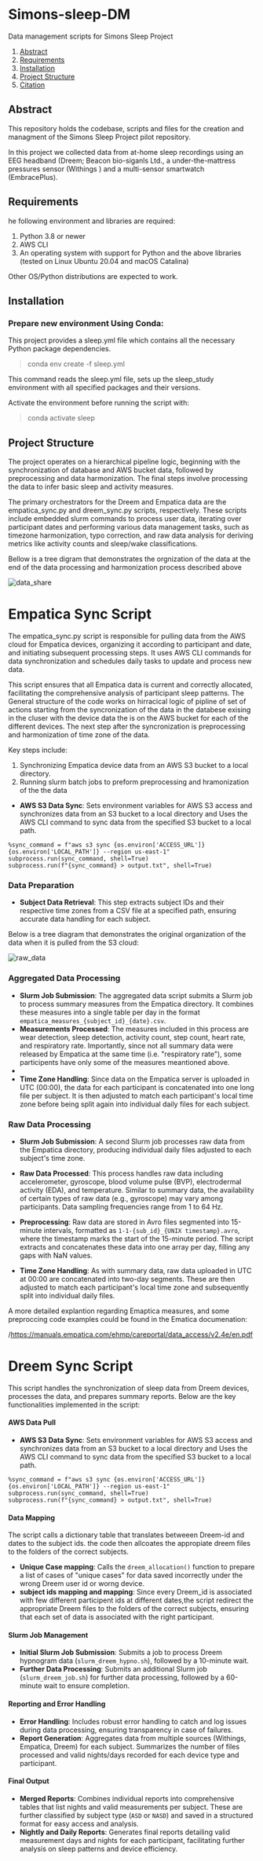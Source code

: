 # Simons-sleep-DM
Data management scripts for Simons Sleep Project 

1. [Abstract](#abstract)
2. [Requirements](#requirements)
3. [Installation](#installation)
4. [Project Structure](#project-structure)
5. [Citation](#citation)


## Abstract

This repository holds the codebase, scripts and files for the creation and managment of the Simons Sleep Project pilot repository.

In this project we collected data from at-home sleep recordings using an EEG headband (Dreem; Beacon bio-siganls Ltd., a under-the-mattress pressures sensor (Withings ) and a multi-sensor smartwatch (EmbracePlus).

## Requirements
he following environment and libraries are required:

1. Python 3.8 or newer
2. AWS CLI 
3. An operating system with support for Python and the above libraries (tested on Linux Ubuntu 20.04 and macOS Catalina)

Other OS/Python distributions are expected to work.

## Installation
### Prepare new environment Using Conda:

This project provides a sleep.yml file which contains all the necessary Python package dependencies.
> conda env create -f sleep.yml

This command reads the sleep.yml file, sets up the sleep_study environment with all specified packages and their versions.

Activate the environment before running the script with:
> conda activate sleep

## Project Structure

The project operates on a hierarchical pipeline logic, beginning with the synchronization of database and AWS bucket data, followed by preprocessing and data harmonization. The final steps involve processing the data to infer basic sleep and activity measures.

The primary orchestrators for the Dreem and Empatica data are the empatica_sync.py and dreem_sync.py scripts, respectively. These scripts include embedded slurm commands to process user data, iterating over participant dates and performing various data management tasks, such as timezone harmonization, typo correction, and raw data analysis for deriving metrics like activity counts and sleep/wake classifications.

Bellow is a tree digram that demonstrates the orgnization of the data at the end of the data processing and harmonization process described above

![data_share](https://github.com/Micha098/Simons-sleep-DM/assets/107123518/ce2a49b8-7102-48ce-badb-22c47a539847)


# Empatica Sync Script
The empatica_sync.py script is responsible for pulling data from the AWS cloud for Empatica devices, organizing it according to participant and date, and initiating subsequent processing steps. It uses AWS CLI commands for data synchronization and schedules daily tasks to update and process new data.

This script ensures that all Empatica data is current and correctly allocated, facilitating the comprehensive analysis of participant sleep patterns.
The General structure of the code works on hirracical logic of pipline of set of actions starting from the syncronization of the data in the databese exising in the cluser with the device data the is on the AWS bucket for each of the different devices. The next step after the syncronization is preprocessing and harmonization of time zone of the data.

Key steps include:

1. Synchronizing Empatica device data from an AWS S3 bucket to a local directory.
2. Running slurm batch jobs to preform preprocessing and hramonization of the the data


- **AWS S3 Data Sync**: Sets environment variables for AWS S3 access and synchronizes data from an S3 bucket to a local directory and Uses the AWS CLI command to sync data from the specified S3 bucket to a local path.
  
```
%sync_command = f"aws s3 sync {os.environ['ACCESS_URL']} {os.environ['LOCAL_PATH']} --region us-east-1"
subprocess.run(sync_command, shell=True)
subprocess.run(f"{sync_command} > output.txt", shell=True)
```

### Data Preparation
- **Subject Data Retrieval**: This step extracts subject IDs and their respective time zones from a CSV file at a specified path, ensuring accurate data handling for each subject.

Below is a tree diagram that demonstrates the original organization of the data when it is pulled from the S3 cloud:

![raw_data](https://github.com/Micha098/Simons-sleep-DM/assets/107123518/f5e32b5b-4adb-49d3-b4e1-d3144f1d0464)

### Aggregated Data Processing
- **Slurm Job Submission**: The aggregated data script submits a Slurm job to process summary measures from the Empatica directory. It combines these measures into a single table per day in the format `empatica_measures_{subject_id}_{date}.csv`.
- **Measurements Processed**: The measures included in this process are wear detection, sleep detection, activity count, step count, heart rate, and respiratory rate. Importantly, since not all summary data were released by Empatica at the same time (i.e. "respiratory rate"), some participents have only some of the measures meantioned above.
- 
- **Time Zone Handling**: Since data on the Empatica server is uploaded in UTC (00:00), the data for each participant is concatenated into one long file per subject. It is then adjusted to match each participant's local time zone before being split again into individual daily files for each subject.

### Raw Data Processing
- **Slurm Job Submission**: A second Slurm job processes raw data from the Empatica directory, producing individual daily files adjusted to each subject's time zone.

- **Raw Data Processed**: This process handles raw data including accelerometer, gyroscope, blood volume pulse (BVP), electrodermal activity (EDA), and temperature. Similar to summary data, the availability of certain types of raw data (e.g., gyroscope) may vary among participants. Data sampling frequencies range from 1 to 64 Hz.
- **Preprocessing**: Raw data are stored in Avro files segmented into 15-minute intervals, formatted as `1-1-{sub_id}_{UNIX timestamp}.avro`, where the timestamp marks the start of the 15-minute period. The script extracts and concatenates these data into one array per day, filling any gaps with NaN values.
- **Time Zone Handling**: As with summary data, raw data uploaded in UTC at 00:00 are concatenated into two-day segments. These are then adjusted to match each participant's local time zone and subsequently split into individual daily files.


A more detailed explantion regarding Emaptica measures, and some preproccing code examples could be found in the Ematica documenation:

/https://manuals.empatica.com/ehmp/careportal/data_access/v2.4e/en.pdf

# Dreem Sync Script

This script handles the synchronization of sleep data from Dreem devices, processes the data, and prepares summary reports. Below are the key functionalities implemented in the script:

#### AWS Data Pull
- **AWS S3 Data Sync**: Sets environment variables for AWS S3 access and synchronizes data from an S3 bucket to a local directory and Uses the AWS CLI command to sync data from the specified S3 bucket to a local path.
  
```
%sync_command = f"aws s3 sync {os.environ['ACCESS_URL']} {os.environ['LOCAL_PATH']} --region us-east-1"
subprocess.run(sync_command, shell=True)
subprocess.run(f"{sync_command} > output.txt", shell=True)
```
#### Data Mapping
The script calls a dictionary table that translates betweeen Dreem-id and dates to the subject ids. the code then allcoates the appropiate dreem files to the folders of the correct subjects.

- **Unique Case mapping**: Calls the `dreem_allocation()` function to prepare a list of cases of "unique cases" for data saved incorrectly under the wrong Dreem user id or worng device.
- **subject ids mapping and mapping**: Since every Dreem_id is associated with few different participent ids at different dates,the script redirect the appropriate Dreem files to the folders of the correct subjects, ensuring that each set of data is associated with the right participant.



#### Slurm Job Management
- **Initial Slurm Job Submission**: Submits a job to process Dreem hypnogram data (`slurm_dreem_hypno.sh`), followed by a 10-minute wait.
- **Further Data Processing**: Submits an additional Slurm job (`slurm_dreem_job.sh`) for further data processing, followed by a 60-minute wait to ensure completion.

#### Reporting and Error Handling
- **Error Handling**: Includes robust error handling to catch and log issues during data processing, ensuring transparency in case of failures.
- **Report Generation**: Aggregates data from multiple sources (Withings, Empatica, Dreem) for each subject. Summarizes the number of files processed and valid nights/days recorded for each device type and participant.

#### Final Output
- **Merged Reports**: Combines individual reports into comprehensive tables that list nights and valid measurements per subject. These are further classified by subject type (`ASD` or `NASD`) and saved in a structured format for easy access and analysis.
- **Nightly and Daily Reports**: Generates final reports detailing valid measurement days and nights for each participant, facilitating further analysis on sleep patterns and device efficiency.

